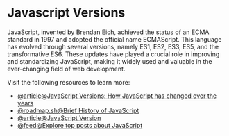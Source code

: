 # Javascript Versions

JavaScript, invented by Brendan Eich, achieved the status of an ECMA standard in 1997 and adopted the official name ECMAScript. This language has evolved through several versions, namely ES1, ES2, ES3, ES5, and the transformative ES6. These updates have played a crucial role in improving and standardizing JavaScript, making it widely used and valuable in the ever-changing field of web development.

Visit the following resources to learn more:

- [@article@JavaScript Versions: How JavaScript has changed over the years](https://www.educative.io/blog/javascript-versions-history)
- [@roadmap.sh@Brief History of JavaScript](https://roadmap.sh/guides/history-of-javascript)
- [@article@JavaScript Version](https://www.w3schools.com/js/js_versions.asp)
- [@feed@Explore top posts about JavaScript](https://app.daily.dev/tags/javascript?ref=roadmapsh)
